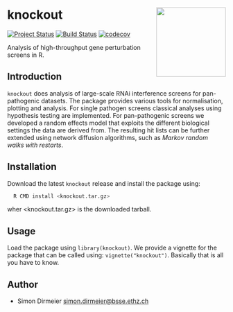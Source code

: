 # knockout <img src="https://cdn.rawgit.com/cbg-ethz/knockout/0eff2573/inst/figure/sticker.svg" align="right" width="160px"/>

[![Project Status](http://www.repostatus.org/badges/latest/active.svg)](http://www.repostatus.org/#active)
[![Build Status](https://travis-ci.org/cbg-ethz/knockout.svg?branch=master)](https://travis-ci.org/cbg-ethz/knockout)
[![codecov](https://codecov.io/gh/cbg-ethz/knockout/branch/master/graph/badge.svg)](https://codecov.io/gh/cbg-ethz/knockout)

Analysis of high-throughput gene perturbation screens in R.

## Introduction

`knockout` does analysis of large-scale RNAi interference screens for pan-pathogenic datasets.
The package provides various tools for normalisation, plotting and analysis. For single pathogen
screens classical analyses using hypothesis testing are implemented. For pan-pathogenic 
screens we developed a random effects model that exploits the different biological settings
the data are derived from. The resulting hit lists can be further extended using network diffusion 
algorithms, such as *Markov random walks with restarts*.

## Installation
 
Download the latest `knockout` release and install the package using:

```bash
  R CMD install <knockout.tar.gz>
```
wher <knockout.tar.gz> is the downloaded tarball.

## Usage

Load the package using `library(knockout)`. We provide a vignette for the package that can be called using: `vignette("knockout")`. Basically that is all you have to know.

## Author

* Simon Dirmeier <a href="mailto:simon.dirmeier@bsse.ethz.ch">simon.dirmeier@bsse.ethz.ch</a>
